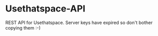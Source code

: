 # Usethatspace-API
REST API for Usethatspace.  Server keys have expired so don't bother copying them :-)
